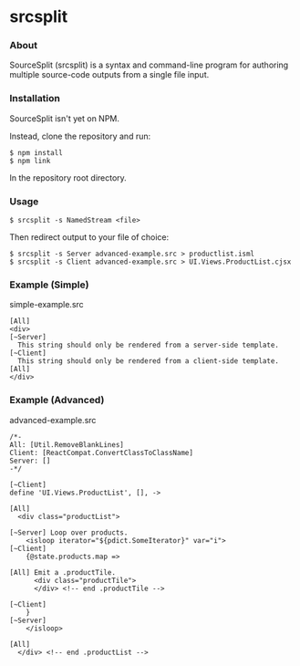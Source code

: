 # srcsplit

### About
SourceSplit (srcsplit) is a syntax and command-line program for authoring multiple source-code outputs from a single file input.

### Installation

SourceSplit isn't yet on NPM.

Instead, clone the repository and run:
```
$ npm install
$ npm link
```
In the repository root directory.

### Usage

```
$ srcsplit -s NamedStream <file>
```

Then redirect output to your file of choice:

```
$ srcsplit -s Server advanced-example.src > productlist.isml
$ srcsplit -s Client advanced-example.src > UI.Views.ProductList.cjsx
```

### Example (Simple)

simple-example.src
```
[All]
<div>
[~Server]
  This string should only be rendered from a server-side template.
[~Client]
  This string should only be rendered from a client-side template.
[All]
</div>
```

### Example (Advanced)

advanced-example.src
```
/*-
All: [Util.RemoveBlankLines]
Client: [ReactCompat.ConvertClassToClassName]
Server: []
-*/

[~Client]
define 'UI.Views.ProductList', [], ->

[All]
  <div class="productList">

[~Server] Loop over products.
    <isloop iterator="${pdict.SomeIterator}" var="i">
[~Client]
    {@state.products.map =>

[All] Emit a .productTile.
      <div class="productTile">
      </div> <!-- end .productTile -->

[~Client]
    }
[~Server]
    </isloop>

[All]
  </div> <!-- end .productList -->
```
